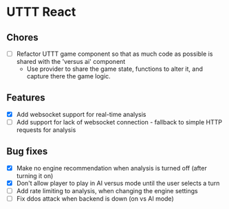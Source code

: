 # UTTT React

## Chores
- [ ] Refactor UTTT game component so that as much code as possible is shared with the 'versus ai' component
  - Use provider to share the game state, functions to alter it, and capture there the game logic.

## Features
- [x] Add websocket support for real-time analysis
- [ ] Add support for lack of websocket connection - fallback to simple HTTP requests for analysis

## Bug fixes
- [x] Make no engine recommendation when analysis is turned off (after turning it on)
- [x] Don't allow player to play in AI versus mode until the user selects a turn
- [ ] Add rate limiting to analysis, when changing the engine settings
- [ ] Fix ddos attack when backend is down (on vs AI mode)
